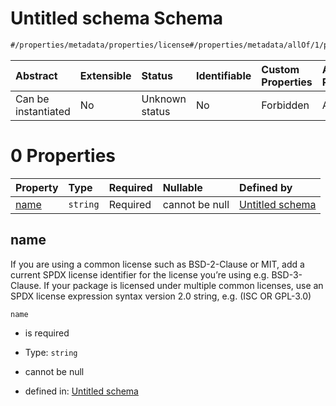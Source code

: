 <!-- markdown-link-check-disable -->
# Untitled schema Schema

```txt
#/properties/metadata/properties/license#/properties/metadata/allOf/1/properties/license/oneOf/0
```



| Abstract            | Extensible | Status         | Identifiable | Custom Properties | Additional Properties | Access Restrictions | Defined In                                                                            |
| :------------------ | :--------- | :------------- | :----------- | :---------------- | :-------------------- | :------------------ | :------------------------------------------------------------------------------------ |
| Can be instantiated | No         | Unknown status | No           | Forbidden         | Allowed               | none                | [implementation.json*](../../../../ocf-spec/0.0.1/schema/implementation.json "open original schema") |

# 0 Properties

| Property      | Type     | Required | Nullable       | Defined by                                                                                                                                                                                                                          |
| :------------ | :------- | :------- | :------------- | :---------------------------------------------------------------------------------------------------------------------------------------------------------------------------------------------------------------------------------- |
| [name](#name) | `string` | Required | cannot be null | [Untitled schema](implementation-properties-metadata-allof-1-properties-license-oneof-0-properties-name.md "#/properties/metadata/properties/license/name#/properties/metadata/allOf/1/properties/license/oneOf/0/properties/name") |

## name

If you are using a common license such as BSD-2-Clause or MIT, add a current SPDX license identifier for the license you’re using e.g. BSD-3-Clause. If your package is licensed under multiple common licenses, use an SPDX license expression syntax version 2.0 string, e.g. (ISC OR GPL-3.0)

`name`

*   is required

*   Type: `string`

*   cannot be null

*   defined in: [Untitled schema](implementation-properties-metadata-allof-1-properties-license-oneof-0-properties-name.md "#/properties/metadata/properties/license/name#/properties/metadata/allOf/1/properties/license/oneOf/0/properties/name")
